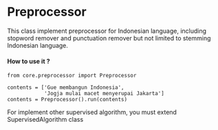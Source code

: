 
# Preprocessor
This class implement preprocessor for Indonesian language, including stopword remover and punctuation remover but not limited to stemming Indonesian language.

#### How to use it ?
```
from core.preprocessor import Preprocessor

contents = ['Gue membangun Indonesia',
			'Jogja mulai macet menyerupai Jakarta']
contents = Preprocessor().run(contents)
```

For implement other supervised algorithm, you must extend SupervisedAlgorithm class